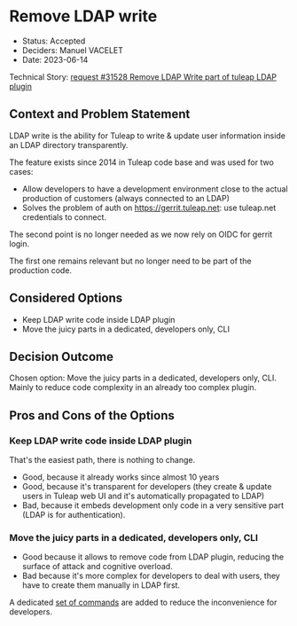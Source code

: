 # Remove LDAP write

* Status: Accepted
* Deciders: Manuel VACELET
* Date: 2023-06-14

Technical Story: [request #31528 Remove LDAP Write part of tuleap LDAP plugin][1]

## Context and Problem Statement

LDAP write is the ability for Tuleap to write & update user information inside an LDAP directory transparently.

The feature exists since 2014 in Tuleap code base and was used for two cases:
- Allow developers to have a development environment close to the actual production of customers (always connected to an LDAP)
- Solves the problem of auth on https://gerrit.tuleap.net: use tuleap.net credentials to connect.

The second point is no longer needed as we now rely on OIDC for gerrit login.

The first one remains relevant but no longer need to be part of the production code.

## Considered Options

- Keep LDAP write code inside LDAP plugin
- Move the juicy parts in a dedicated, developers only, CLI

## Decision Outcome

Chosen option: Move the juicy parts in a dedicated, developers only, CLI. Mainly to reduce code complexity in an already too complex plugin.

## Pros and Cons of the Options

### Keep LDAP write code inside LDAP plugin

That's the easiest path, there is nothing to change.
* Good, because it already works since almost 10 years
* Good, because it's transparent for developers (they create & update users in Tuleap web UI and it's automatically propagated to LDAP)
* Bad, because it embeds development only code in a very sensitive part (LDAP is for authentication).

### Move the juicy parts in a dedicated, developers only, CLI

* Good because it allows to remove code from LDAP plugin, reducing the surface of attack and cognitive overload.
* Bad because it's more complex for developers to deal with users, they have to create them manually in LDAP first.

A dedicated [set of commands](../ldap.md) are added to reduce the inconvenience for developers.

[1]: https://tuleap.net/plugins/tracker/?aid=31528
